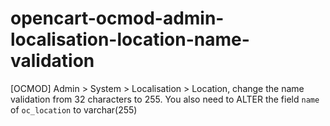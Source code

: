 # opencart-ocmod-admin-localisation-location-name-validation
[OCMOD] Admin > System > Localisation > Location, change the name validation from 32 characters to 255. You also need to ALTER the field `name` of `oc_location` to varchar(255)
